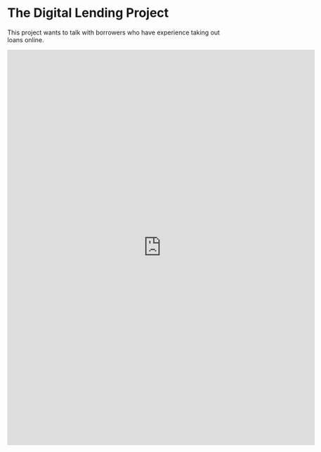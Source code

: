 # The Digital Lending Project
This project wants to talk with borrowers who have experience taking out loans online. 
<iframe src="https://docs.google.com/forms/d/e/1FAIpQLSdSxXiMhsMAXsz0mo0kZg4A3T_elcVnt23WyapckgCjDjSsXA/viewform?embedded=true" width="700" height="900" frameborder="0" marginheight="0" marginwidth="0">Loading…</iframe>
